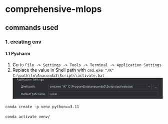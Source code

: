 # comprehensive-mlops
## commands used
### 1. creating env 
#### 1.1 Pycharm
1. Go to ``File -> Settings -> Tools -> Terminal -> Application Settings``
2. Replace the value in Shell path with ``cmd.exe "/K" C:\path\to\Anaconda3\Scripts\activate.bat``
![img.png](images/pycharm_conda_config.png)
```commandline
conda create -p venv python==3.11

conda activate venv/
```